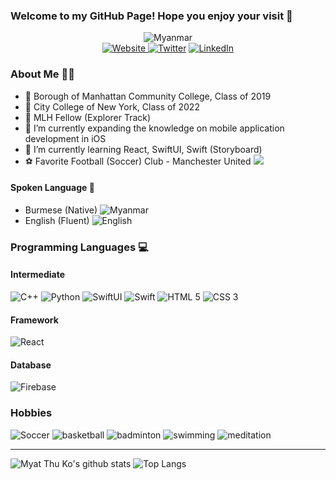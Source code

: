 ### Welcome to my GitHub Page! Hope you enjoy your visit 🙏
<div align="center">
  <img src="https://img.icons8.com/color/600/000000/myanmar.png" alt="Myanmar"/>
</div>

<div align="center">
  <a href="https://www.myatthuko.com"><img src="https://img.icons8.com/clouds/100/000000/domain.png" alt="Website"/> </a>  
  <a href="https://twitter.com/myatthu_ko"><img src="https://img.icons8.com/clouds/100/000000/twitter.png" alt="Twitter"/></a> 
  <a href="https://www.linkedin.com/in/myat-thu-k-089938178/"><img src="https://img.icons8.com/clouds/100/000000/linkedin.png" alt="LinkedIn"/></a> 
</div>

<!-- End of Social Links -->

### About Me 🙋‍♂️
- 🎒 Borough of Manhattan Community College, Class of 2019
- 🎒 City College of New York, Class of 2022
- 💼 MLH Fellow (Explorer Track)
- 🔭 I’m currently expanding the knowledge on mobile application development in iOS
- 🌱 I’m currently learning React, SwiftUI, Swift (Storyboard) 
- ⚽ Favorite Football (Soccer) Club - Manchester United <img src="https://img.icons8.com/color/24/000000/manchester-united-fc.png"/>

#### Spoken Language 💬
- Burmese (Native) <img src="https://img.icons8.com/color/48/000000/myanmar-circular.png" alt="Myanmar"/>
- English (Fluent) <img src="https://img.icons8.com/color/48/000000/usa-circular.png" alt="English"/>

<!-- End of About Me -->

### Programming Languages 💻
#### Intermediate 
  <div> 
  <img src="https://img.icons8.com/color/64/000000/c-plus-plus-logo.png" alt="C++"/> 
  <img src="https://img.icons8.com/color/64/000000/python.png" alt="Python"/> 
  <img src="https://img.icons8.com/fluent/64/000000/swiftui.png" alt="SwiftUI"/>  
  <img src="https://img.icons8.com/fluent/64/000000/swift.png" alt="Swift"/> 
  <img src="https://img.icons8.com/color/64/000000/html-5.png" alt="HTML 5"/>
  <img src="https://img.icons8.com/color/64/000000/css3.png" alt="CSS 3"/>
  </div> 
  
#### Framework
  <img src="https://img.icons8.com/officel/64/000000/react.png" alt="React"/>
  
#### Database
  <img src="https://img.icons8.com/color/64/000000/google-firebase-console.png" alt="Firebase"/>
<!-- End of Technical Skills --> 

### Hobbies
<div> 
  <img src="https://img.icons8.com/dusk/64/000000/football.png" alt="Soccer"/>
  <img src="https://img.icons8.com/color/64/000000/basketball-2.png" alt="basketball"/>
  <img src="https://img.icons8.com/color/64/000000/badminton-2.png" alt="badminton"/>
  <img src="https://img.icons8.com/officel/64/000000/swimming.png" alt="swimming"/>
  <img src="https://img.icons8.com/color/64/000000/guru.png" alt="meditation"/>
  
---
![Myat Thu Ko's github stats](https://github-readme-stats.vercel.app/api?username=MyatThuKo&show_icons=true&count_private=true&theme=dark)
![Top Langs](https://github-readme-stats.vercel.app/api/top-langs/?username=MyatThuKo&layout=compact&theme=dark)

